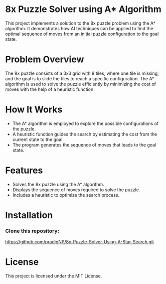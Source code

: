 # 8x Puzzle Solver using A* Algorithm
This project implements a solution to the 8x puzzle problem using the A* algorithm. It demonstrates how AI techniques can be applied to find the optimal sequence of moves from an initial puzzle configuration to the goal state.

# Problem Overview
The 8x puzzle consists of a 3x3 grid with 8 tiles, where one tile is missing, and the goal is to slide the tiles to reach a specific configuration. The A* algorithm is used to solve the puzzle efficiently by minimizing the cost of moves with the help of a heuristic function.

# How It Works
  - The A* algorithm is employed to explore the possible configurations of the puzzle.
  - A heuristic function guides the search by estimating the cost from the current state to the goal.
  - The program generates the sequence of moves that leads to the goal state.

# Features
  - Solves the 8x puzzle using the A* algorithm.
  - Displays the sequence of moves required to solve the puzzle.
  - Includes a heuristic to optimize the search process.

# Installation
### Clone this repository:
  https://github.com/pradipNP/8x-Puzzle-Solver-Using-A-Star-Search.git

# License
This project is licensed under the MIT License.

